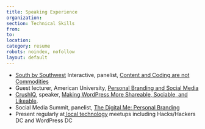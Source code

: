 ```yaml
---
title: Speaking Experience
organization:
section: Technical Skills
from:
to:
location:
category: resume
robots: noindex, nofollow
layout: default
---
```

*   [South by Southwest][1] Interactive, panelist, [Content and Coding are not Commodities][2]
*   Guest lecturer, American University, [Personal Branding and Social Media][3]
*   [CrushIQ][4], speaker, <a title="Making WordPress More Shareable, Sociable, and Likeable" href="http://ben.balter.com/2011/11/14/making-wordpress-more-shareable-sociable-and-likeable/" rel="bookmark">Making WordPress More Shareable, Sociable, and Likeable</a>.
*   Social Media Summit, panelist, [The Digital Me: Personal Branding][5]
*   Present regularly at[ local technology][6] meetups including Hacks/Hackers DC and WordPress DC

 [1]: http://sxsw.com
 [2]: http://panelpicker.sxsw.com/ideas/view/10270
 [3]: http://ben.balter.com/2011/03/09/craft-your-personal-brand/
 [4]: http://crushIQ.com
 [5]: http://sls2012.sched.org/event/17d29cfcb8dcba402bfc0b75368e15ae
 [6]: http://ben.balter.com/2011/04/12/love-the-code/